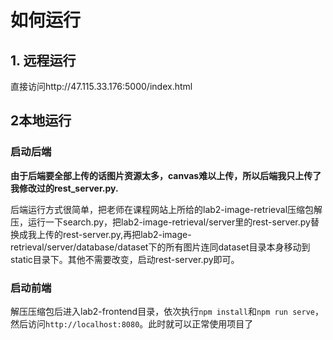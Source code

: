 # 如何运行

## 1. 远程运行

直接访问http://47.115.33.176:5000/index.html

## 2本地运行

### 启动后端

**由于后端要全部上传的话图片资源太多，canvas难以上传，所以后端我只上传了我修改过的rest_server.py.**

后端运行方式很简单，把老师在课程网站上所给的lab2-image-retrieval压缩包解压，运行一下search.py，把lab2-image-retrieval/server里的rest-server.py替换成我上传的rest-server.py,再把lab2-image-retrieval/server/database/dataset下的所有图片连同dataset目录本身移动到static目录下。其他不需要改变，启动rest-server.py即可。

### 启动前端

解压压缩包后进入lab2-frontend目录，依次执行`npm install`和`npm run serve`，然后访问`http://localhost:8080`。此时就可以正常使用项目了


